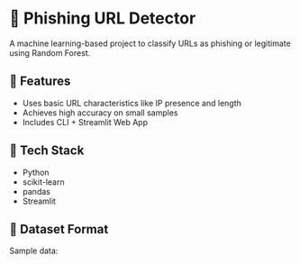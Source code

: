 # 🔐 Phishing URL Detector

A machine learning-based project to classify URLs as phishing or legitimate using Random Forest.

## 🚀 Features
- Uses basic URL characteristics like IP presence and length
- Achieves high accuracy on small samples
- Includes CLI + Streamlit Web App

## 🧠 Tech Stack
- Python
- scikit-learn
- pandas
- Streamlit

## 📁 Dataset Format
Sample data:

